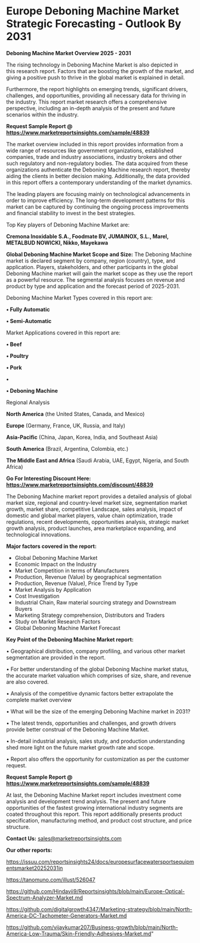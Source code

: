 # Europe Deboning Machine Market Strategic Forecasting - Outlook By 2031

<Strong> Deboning Machine Market Overview 2025 - 2031</strong>

The rising technology in Deboning Machine Market is also depicted in this research report. Factors that are boosting the growth of the market, and giving a positive push to thrive in the global market is explained in detail.

Furthermore, the report highlights on emerging trends, significant drivers, challenges, and opportunities, providing all necessary data for thriving in the industry. This report market research offers a comprehensive perspective, including an in-depth analysis of the present and future scenarios within the industry.

<strong>Request Sample Report @ <a href=https://www.marketreportsinsights.com/sample/48839>https://www.marketreportsinsights.com/sample/48839</a></strong>

The market overview included in this report provides information from a wide range of resources like government organizations, established companies, trade and industry associations, industry brokers and other such regulatory and non-regulatory bodies. The data acquired from these organizations authenticate the Deboning Machine research report, thereby aiding the clients in better decision making. Additionally, the data provided in this report offers a contemporary understanding of the market dynamics.

The leading players are focusing mainly on technological advancements in order to improve efficiency. The long-term development patterns for this market can be captured by continuing the ongoing process improvements and financial stability to invest in the best strategies.

Top Key players of Deboning Machine Market are:

<strong>Cremona Inoxidable S.A., Foodmate BV, JUMAINOX, S.L., Marel, METALBUD NOWICKI, Nikko, Mayekawa</strong>

<strong><b>Global Deboning Machine Market Scope and Size:</b></strong>
The Deboning Machine market is declared segment by company, region (country), type, and application. Players, stakeholders, and other participants in the global Deboning Machine market will gain the market scope as they use the report as a powerful resource. The segmental analysis focuses on revenue and product by type and application and the forecast period of 2025-2031.

Deboning Machine Market Types covered in this report are:

<strong>•  Fully Automatic

•  Semi-Automatic</strong>

Market Applications covered in this report are:

<strong>•  Beef

•  Poultry

•  Pork

•  

•  Deboning Machine</strong> 

Regional Analysis

<strong>North America</strong> (the United States, Canada, and Mexico)

<strong>Europe</strong> (Germany, France, UK, Russia, and Italy)

<strong>Asia-Pacific</strong> (China, Japan, Korea, India, and Southeast Asia)

<strong>South America</strong> (Brazil, Argentina, Colombia, etc.)

<strong>The Middle East and Africa</strong> (Saudi Arabia, UAE, Egypt, Nigeria, and South Africa)

<strong>Go For Interesting Discount Here: <a href=https://www.marketreportsinsights.com/discount/48839>https://www.marketreportsinsights.com/discount/48839</a></strong>

The Deboning Machine market report provides a detailed analysis of global market size, regional and country-level market size, segmentation market growth, market share, competitive Landscape, sales analysis, impact of domestic and global market players, value chain optimization, trade regulations, recent developments, opportunities analysis, strategic market growth analysis, product launches, area marketplace expanding, and technological innovations.

<strong><b>Major factors covered in the report:</b></strong>
<ul>
  <li>Global Deboning Machine Market </li>
  <li>Economic Impact on the Industry</li>
  <li>Market Competition in terms of Manufacturers</li>
  <li>Production, Revenue (Value) by geographical segmentation</li>
  <li>Production, Revenue (Value), Price Trend by Type</li>
  <li>Market Analysis by Application</li>
  <li>Cost Investigation</li>
  <li>Industrial Chain, Raw material sourcing strategy and Downstream Buyers</li>
  <li>Marketing Strategy comprehension, Distributors and Traders</li>
  <li>Study on Market Research Factors</li>
  <li>Global Deboning Machine Market Forecast</li>
</ul>

<strong><b>Key Point of the Deboning Machine Market report:</b></strong>

• Geographical distribution, company profiling, and various other market segmentation are provided in the report.

• For better understanding of the global Deboning Machine market status, the accurate market valuation which comprises of size, share, and revenue are also covered.

• Analysis of the competitive dynamic factors better extrapolate the complete market overview

• What will be the size of the emerging Deboning Machine market in 2031?

• The latest trends, opportunities and challenges, and growth drivers provide better construal of the Deboning Machine Market.

• In-detail industrial analysis, sales study, and production understanding shed more light on the future market growth rate and scope.

• Report also offers the opportunity for customization as per the customer request.

<strong>Request Sample Report @ <a href=https://www.marketreportsinsights.com/sample/48839>https://www.marketreportsinsights.com/sample/48839</a></strong>

At last, the Deboning Machine Market report includes investment come analysis and development trend analysis. The present and future opportunities of the fastest growing international industry segments are coated throughout this report. This report additionally presents product specification, manufacturing method, and product cost structure, and price structure.

<strong>Contact Us:</strong>
sales@marketreportsinsights.com

<strong>Our other reports:</strong>

<a href=https://issuu.com/reportsinsights24/docs/europesurfacewatersportsequipmentsmarket20252031in>https://issuu.com/reportsinsights24/docs/europesurfacewatersportsequipmentsmarket20252031in</a>

<a href=https://tanomuno.com/illust/526047>https://tanomuno.com/illust/526047</a>

<a href=https://github.com/Hindavii9/Reportsinsights/blob/main/Europe-Optical-Spectrum-Analyzer-Market.md>https://github.com/Hindavii9/Reportsinsights/blob/main/Europe-Optical-Spectrum-Analyzer-Market.md</a>

<a href=https://github.com/digitalgrowth4347/Marketing-strategy/blob/main/North-America-DC-Tachometer-Generators-Market.md>https://github.com/digitalgrowth4347/Marketing-strategy/blob/main/North-America-DC-Tachometer-Generators-Market.md</a>

<a href=https://github.com/vijaykumar207/Business-growth/blob/main/North-America-Low-Trauma/Skin-Friendly-Adhesives-Market.md>https://github.com/vijaykumar207/Business-growth/blob/main/North-America-Low-Trauma/Skin-Friendly-Adhesives-Market.md</a>"

